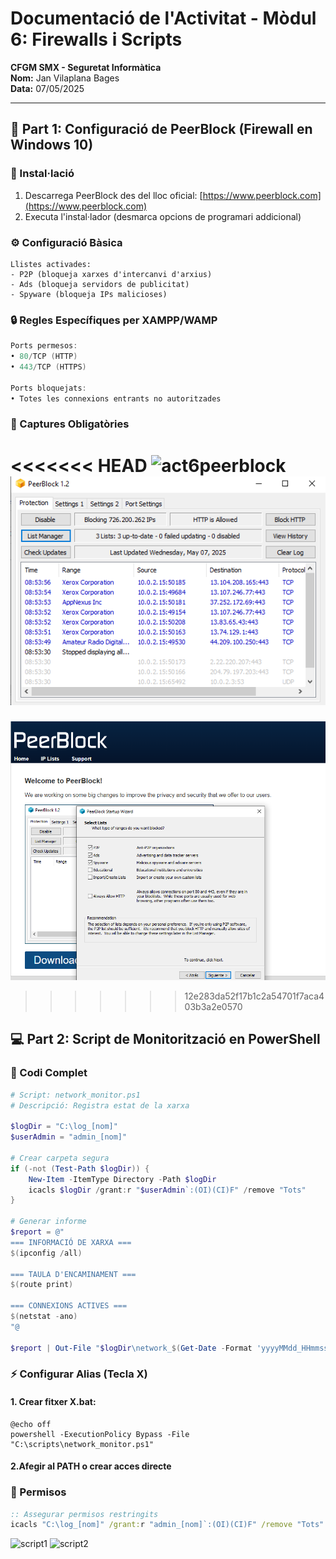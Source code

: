 # **Documentació de l'Activitat - Mòdul 6: Firewalls i Scripts**  
**CFGM SMX - Seguretat Informàtica**  
**Nom:** Jan Vilaplana Bages  
**Data:** 07/05/2025

---

## **📌 Part 1: Configuració de PeerBlock (Firewall en Windows 10)**

### **🔧 Instal·lació**
1. Descarrega PeerBlock des del lloc oficial: [https://www.peerblock.com](https://www.peerblock.com)
2. Executa l'instal·lador (desmarca opcions de programari addicional)

### **⚙️ Configuració Bàsica**
```plaintext
Llistes activades:
- P2P (bloqueja xarxes d'intercanvi d'arxius)
- Ads (bloqueja servidors de publicitat)
- Spyware (bloqueja IPs malicioses)
```
### **🔒 Regles Específiques per XAMPP/WAMP**
```powershell
Ports permesos:
• 80/TCP (HTTP)
• 443/TCP (HTTPS)

Ports bloquejats:
• Totes les connexions entrants no autoritzades
```
### **📸 Captures Obligatòries**
<<<<<<< HEAD
![act6peerblock](Capturas/Act7M6/llistapeerblock.png)
![blocks](Capturas/Act7_M6/blocks.png)
=======
![act6peerblock](Capturas/Act7_M6/llistapeerblock.png)
>>>>>>> 12e283da52f17b1c2a54701f7aca403b3a2e0570

## **💻 Part 2: Script de Monitorització en PowerShell**
### **📜 Codi Complet**
```powershell
# Script: network_monitor.ps1
# Descripció: Registra estat de la xarxa

$logDir = "C:\log_[nom]"
$userAdmin = "admin_[nom]"

# Crear carpeta segura
if (-not (Test-Path $logDir)) {
    New-Item -ItemType Directory -Path $logDir
    icacls $logDir /grant:r "$userAdmin`:(OI)(CI)F" /remove "Tots"
}

# Generar informe
$report = @"
=== INFORMACIÓ DE XARXA ===
$(ipconfig /all)

=== TAULA D'ENCAMINAMENT ===
$(route print)

=== CONNEXIONS ACTIVES ===
$(netstat -ano)
"@

$report | Out-File "$logDir\network_$(Get-Date -Format 'yyyyMMdd_HHmmss').txt"
```
### **⚡ Configurar Alias (Tecla X)**
#### 1. Crear fitxer X.bat:
```batch
@echo off
powershell -ExecutionPolicy Bypass -File "C:\scripts\network_monitor.ps1"
```
#### 2.Afegir al PATH o crear acces directe
### **🔐 Permisos**
```cmd
:: Assegurar permisos restringits
icacls "C:\log_[nom]" /grant:r "admin_[nom]`:(OI)(CI)F" /remove "Tots"
```
![script1](script1.png)
![script2](script2.png)
